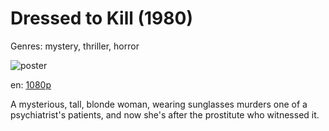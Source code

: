 # Dressed to Kill (1980)

Genres: mystery, thriller, horror

![poster](http://image.tmdb.org/t/p/w500/b9RHUexTE6MT5x6iZ2Wmq56H1cJ.jpg)

en:
  [1080p](magnet:?xt=urn:btih:501D5121962E870CDDF9AA1E823C1EDC89B38EED&tr=udp://glotorrents.pw:6969/announce&tr=udp://tracker.opentrackr.org:1337/announce&tr=udp://torrent.gresille.org:80/announce&tr=udp://tracker.openbittorrent.com:80&tr=udp://tracker.coppersurfer.tk:6969&tr=udp://tracker.leechers-paradise.org:6969&tr=udp://p4p.arenabg.ch:1337&tr=udp://tracker.internetwarriors.net:1337)
  


A mysterious, tall, blonde woman, wearing sunglasses murders one of a psychiatrist's patients, and now she's after the prostitute who witnessed it.